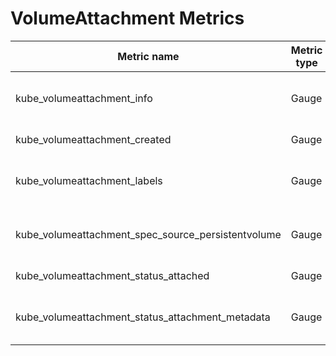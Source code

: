 # VolumeAttachment Metrics

| Metric name| Metric type | Labels/tags | Status |
| ---------- | ----------- | ----------- | ----------- |
| kube_volumeattachment_info | Gauge | `volumeattachment`=&lt;volumeattachment-name&gt; <br> `attacher`=&lt;attacher-name&gt; <br> `node`=&lt;node-name&gt; | EXPERIMENTAL |
| kube_volumeattachment_created | Gauge | `volumeattachment`=&lt;volumeattachment-name&gt; | EXPERIMENTAL |
| kube_volumeattachment_labels | Gauge | `volumeattachment`=&lt;volumeattachment-name&gt; <br> `label_VOLUMEATTACHMENT_LABEL`=&lt;VOLUMEATTACHMENT_LABEL&gt;  | EXPERIMENTAL |
| kube_volumeattachment_spec_source_persistentvolume | Gauge | `volumeattachment`=&lt;volumeattachment-name&gt; <br> `volumename`=&lt;persistentvolume-name&gt; | EXPERIMENTAL |
| kube_volumeattachment_status_attached | Gauge | `volumeattachment`=&lt;volumeattachment-name&gt; | EXPERIMENTAL |
| kube_volumeattachment_status_attachment_metadata | Gauge | `volumeattachment`=&lt;volumeattachment-name&gt; <br> `metadata_METADATA_KEY`=&lt;METADATA_VALUE&gt;  | EXPERIMENTAL |
